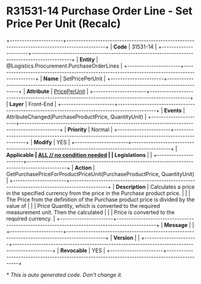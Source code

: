 ﻿---
erp.type: front-end-business-rule
erp.entity: Logistics.Procurement.PurchaseOrderLines
---

# R31531-14 Purchase Order Line - Set Price Per Unit (Recalc)
+----------------------+----------------------------------------------------------------------------------------------+
| **Code**             | 31531-14                                                                                     |
+----------------------+----------------------------------------------------------------------------------------------+
| **Entity**           | @Logistics.Procurement.PurchaseOrderLines                                                    |
+----------------------+----------------------------------------------------------------------------------------------+
| **Name**             | SetPricePerUnit                                                                              |
+----------------------+----------------------------------------------------------------------------------------------+
| **Attribute**        | [PricePerUnit](../entities/Logistics.Procurement.PurchaseOrderLines.md#priceperunit)         |
+----------------------+----------------------------------------------------------------------------------------------+
| **Layer**            | Front-End                                                                                    |
+----------------------+----------------------------------------------------------------------------------------------+
| **Events**           | AttributeChanged(PurchaseProductPrice, QuantityUnit)                                         |
+----------------------+----------------------------------------------------------------------------------------------+
| **Priority**         | Normal                                                                                       |
+----------------------+----------------------------------------------------------------------------------------------+
| **Modify**           | YES                                                                                          |
+----------------------+----------------------------------------------------------------------------------------------+
| **Applicable         | [ALL // no condition needed](xref:applicable-legislations)                                   |
| Legislations**       |                                                                                              |
+----------------------+----------------------------------------------------------------------------------------------+
| **Action**           | GetPurchasePriceForProductPriceUnit(PurchaseProductPrice, QuantityUnit)                      |
+----------------------+----------------------------------------------------------------------------------------------+
| **Description**      | Calculates a price in the specified currency from the price in the Purchase product price.   |
|                      | The Price from the definition of the Purchase product price is divided by the value of       |
|                      | Price Quantity, which is converted to the required measurement unit. Then the calculated     |
|                      | Price is converted to the required currency.                                                 |
+----------------------+----------------------------------------------------------------------------------------------+
| **Message**          |                                                                                              |
+----------------------+----------------------------------------------------------------------------------------------+
| **Version**          |                                                                                              |
+----------------------+----------------------------------------------------------------------------------------------+
| **Revocable**        | YES                                                                                          |
+----------------------+----------------------------------------------------------------------------------------------+

*\* This is auto generated code. Don't change it.*
